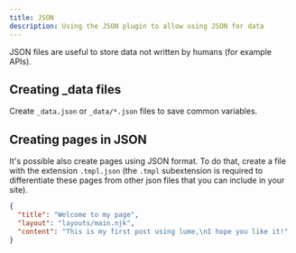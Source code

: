 ```yaml
---
title: JSON
description: Using the JSON plugin to allow using JSON for data
---
```


JSON files are useful to store data not written by humans (for example APIs).

## Creating _data files

Create `_data.json` or `_data/*.json` files to save common variables.

## Creating pages in JSON

It's possible also create pages using JSON format. To do that, create a file with the extension `.tmpl.json` (the `.tmpl` subextension is required to differentiate these pages from other json files that you can include in your site).

```json
{
  "title": "Welcome to my page",
  "layout": "layouts/main.njk",
  "content": "This is my first post using lume,\nI hope you like it!"
}
```
